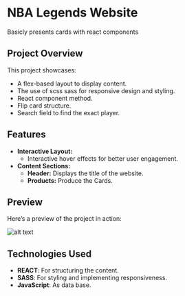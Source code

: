 # NBA Legends Website

Basicly presents cards with react components

## Project Overview

This project showcases:

- A flex-based layout to display content.
- The use of scss sass for responsive design and styling.
- React component method.
- Flip card structure.
- Search field to find the exact player.

## Features

- **Interactive Layout:**
  - Interactive hover effects for better user engagement.
- **Content Sections:**
  - **Header:** Displays the title of the website.
  - **Products:** Produce the Cards.

## Preview

Here’s a preview of the project in action:

![alt text](REC-20250509143704-ezgif.com-video-to-gif-converter.gif)

## Technologies Used

- **REACT**: For structuring the content.
- **SASS**: For styling and implementing responsiveness.
- **JavaScript**: As data base.
